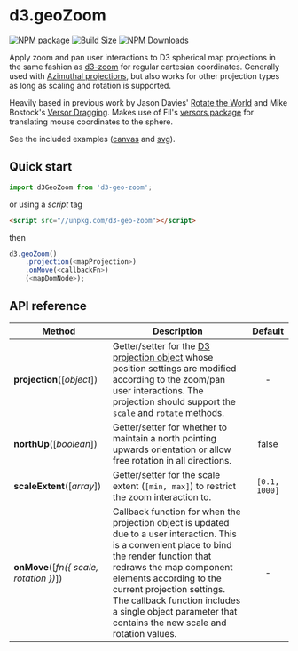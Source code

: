 d3.geoZoom
==============

[![NPM package][npm-img]][npm-url]
[![Build Size][build-size-img]][build-size-url]
[![NPM Downloads][npm-downloads-img]][npm-downloads-url]

Apply zoom and pan user interactions to D3 spherical map projections in the same fashion as [d3-zoom](https://github.com/d3/d3-zoom) for regular cartesian coordinates. Generally used with [Azimuthal projections](https://github.com/d3/d3-geo#azimuthal-projections), but also works for other projection types as long as scaling and rotation is supported.

Heavily based in previous work by Jason Davies' [Rotate the World](https://www.jasondavies.com/maps/rotate/) and Mike Bostock's [Versor Dragging](https://observablehq.com/@d3/versor-dragging).
Makes use of Fil's [versors package](https://github.com/Fil/versor) for translating mouse coordinates to the sphere.

See the included examples ([canvas](https://vasturiano.github.io/d3-geo-zoom/example/canvas/) and [svg](https://vasturiano.github.io/d3-geo-zoom/example/svg/)).

## Quick start

```js
import d3GeoZoom from 'd3-geo-zoom';
```
or using a *script* tag
```html
<script src="//unpkg.com/d3-geo-zoom"></script>
```
then
```js
d3.geoZoom()
    .projection(<mapProjection>)
    .onMove(<callbackFn>)
    (<mapDomNode>);
```

## API reference

| Method | Description | Default |
| ------------------ | -------------------------------------------------------------------------------------------------------------------------- |:-------------:|
| <b>projection</b>([<i>object</i>]) | Getter/setter for the [D3 projection object](https://github.com/d3/d3-geo#projections) whose position settings are modified according to the zoom/pan user interactions. The projection should support the `scale` and `rotate` methods. | - |
| <b>northUp</b>([<i>boolean</i>]) | Getter/setter for whether to maintain a north pointing upwards orientation or allow free rotation in all directions. | false |
| <b>scaleExtent</b>([<i>array</i>]) | Getter/setter for the scale extent (`[min, max]`) to restrict the zoom interaction to. | `[0.1, 1000]` |
| <b>onMove</b>([<i>fn({ scale, rotation })</i>]) | Callback function for when the projection object is updated due to a user interaction. This is a convenient place to bind the render function that redraws the map component elements according to the current projection settings. The callback function includes a single object parameter that contains the new scale and rotation values. | - |


[npm-img]: https://img.shields.io/npm/v/d3-geo-zoom
[npm-url]: https://npmjs.org/package/d3-geo-zoom
[build-size-img]: https://img.shields.io/bundlephobia/minzip/d3-geo-zoom
[build-size-url]: https://bundlephobia.com/result?p=d3-geo-zoom
[npm-downloads-img]: https://img.shields.io/npm/dt/d3-geo-zoom
[npm-downloads-url]: https://www.npmtrends.com/d3-geo-zoom
